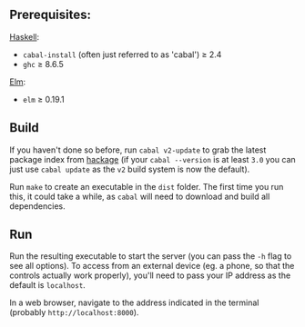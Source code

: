 Prerequisites:
--------------

[Haskell](https://www.haskell.org/):
- `cabal-install` (often just referred to as 'cabal') ≥ 2.4
- `ghc` ≥ 8.6.5

[Elm](https://elm-lang.org/):
- `elm` ≥ 0.19.1

Build
------

If you haven't done so before, run `cabal v2-update` to grab the latest package index from [hackage](https://hackage.haskell.org/) (if your `cabal --version` is at least `3.0` you can just use `cabal update` as the `v2` build system is now the default).

Run `make` to create an executable in the `dist` folder. The first time you run this, it could take a while, as `cabal` will need to download and build all dependencies.

Run
---

Run the resulting executable to start the server (you can pass the `-h` flag to see all options). To access from an external device (eg. a phone, so that the controls actually work properly), you'll need to pass your IP address as the default is `localhost`.

In a web browser, navigate to the address indicated in the terminal (probably `http://localhost:8000`).

<!-- TODO readd 'advanced' section when development workflow has ossified -->
